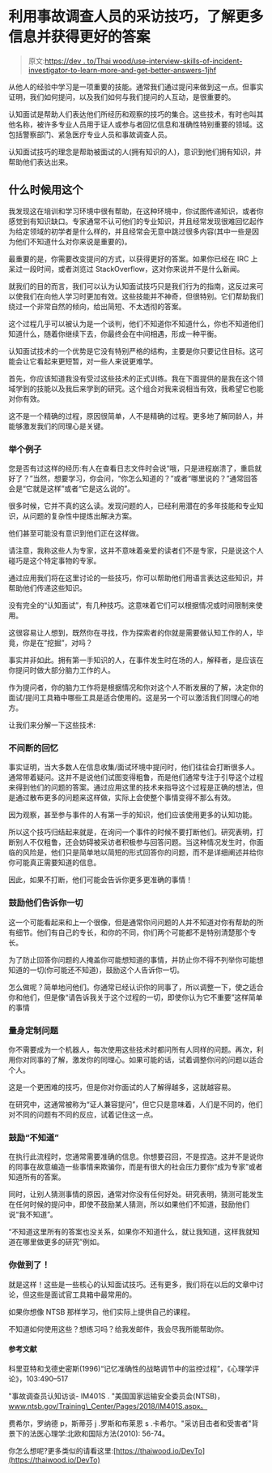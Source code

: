 # 利用事故调查人员的采访技巧，了解更多信息并获得更好的答案

> 原文:[https://dev . to/Thai wood/use-interview-skills-of-incident-investigator-to-learn-more-and-get-better-answers-1jhf](https://dev.to/thaiwood/use-interview-skills-of-accident-investigators-to-learn-more-and-get-better-answers-1jhf)

从他人的经验中学习是一项重要的技能。通常我们通过提问来做到这一点。但事实证明，我们如何提问，以及我们如何与我们提问的人互动，是很重要的。

认知面试是帮助人们表达他们所经历和观察的技巧的集合。这些技术，有时也叫其他名称，被许多专业人员用于证人或参与者回忆信息和准确性特别重要的领域。这包括警察部门、紧急医疗专业人员和事故调查人员。

认知面试技巧的理念是帮助被面试的人(拥有知识的人)，意识到他们拥有知识，并帮助他们表达出来。

## 什么时候用这个

我发现这在培训和学习环境中很有帮助，在这种环境中，你试图传递知识，或者你感觉到有知识缺口。专家通常不认可他们的专业知识，并且经常发现很难回忆起作为给定领域的初学者是什么样的，并且经常会无意中跳过很多内容(其中一些是因为他们不知道什么对你来说是重要的)。

最重要的是，你需要改变提问的方式，以获得更好的答案。如果你已经在 IRC 上呆过一段时间，或者浏览过 StackOverflow，这对你来说并不是什么新闻。

就我们的目的而言，我们可以认为认知面试技巧只是我们行为的指南，这反过来可以使我们在向他人学习时更加有效。这些技能并不神奇，但很特别。它们帮助我们绕过一个非常自然的倾向，给出简短、不太透彻的答案。

这个过程几乎可以被认为是一个谈判，他们不知道你不知道什么，你也不知道他们知道什么，随着你继续下去，你最终会在中间相遇，形成一种平衡。

认知面试技术的一个优势是它没有特别严格的结构，主要是你只要记住目标。这可能会让它看起来更短暂，对一些人来说更难学。

首先，你应该知道我没有受过这些技术的正式训练。我在下面提供的是我在这个领域学到的技能以及我后来学到的研究。这个组合对我来说相当有效，我希望它也能对你有效。

这不是一个精确的过程，原因很简单，人不是精确的过程。更多地了解同龄人，并能够激发我们的同理心是关键。

### 举个例子

您是否有过这样的经历:有人在查看日志文件时会说“哦，只是进程崩溃了，重启就好了？”当然，想要学习，你会问，“你怎么知道的？”或者“哪里说的？”通常回答会是“它就是这样”或者“它是这么说的”。

很多时候，它并不真的这么读。发现问题的人，已经利用潜在的多年技能和专业知识，从问题的复杂性中提炼出解决方案。

他们甚至可能没有意识到他们正在这样做。

请注意，我称这些人为专家，这并不意味着亲爱的读者们不是专家，只是说这个人碰巧是这个特定事物的专家。

通过应用我们将在这里讨论的一些技巧，你可以帮助他们用语言表达这些知识，并帮助他们传递这些知识。

没有完全的“认知面试”，有几种技巧。这意味着它们可以根据情况或时间限制来使用。

这很容易让人想到，既然你在寻找，作为探索者的你就是需要做认知工作的人，毕竟，你是在“挖掘”，对吗？

事实并非如此。拥有第一手知识的人，在事件发生时在场的人，解释者，是应该在你提问时做大部分脑力工作的人。

作为提问者，你的脑力工作将是根据情况和你对这个人不断发展的了解，决定你的面试/提问工具箱中哪些工具是适合使用的。这是另一个可以激活我们同理心的地方。

让我们来分解一下这些技术:

### 不间断的回忆

事实证明，当大多数人在信息收集/面试环境中提问时，他们往往会打断很多人。通常带着疑问。这并不是说他们试图变得粗鲁，而是他们通常专注于引导这个过程来得到他们的问题的答案。通过应用这里的技术来指导这个过程是正确的想法，但是通过散布更多的问题来这样做，实际上会使整个事情变得不那么有效。

因为观察，甚至参与事件的人有第一手的知识，他们应该使用更多的认知功能。

所以这个技巧归结起来就是，在询问一个事件的时候不要打断他们。研究表明，打断别人不仅粗鲁，还会妨碍被采访者积极参与回答问题。当这种情况发生时，你面临的风险是，他们只是简单地以简短的形式回答你的问题，而不是详细阐述并给你你可能真正需要知道的信息。

因此，如果不打断，他们可能会告诉你更多更准确的事情！

### 鼓励他们告诉你一切

这一个可能看起来和上一个很像，但是通常你问问题的人并不知道对你有帮助的所有细节。他们有自己的专长，和你的不同，你们两个可能都不是特别清楚那个专长。

为了防止回答你问题的人掩盖你可能想知道的事情，并防止你不得不列举你可能想知道的一切(你可能还不知道)，鼓励这个人告诉你一切。

怎么做呢？简单地问他们。你通常已经认识你的同事了，所以调整一下，使之适合你和他们，但是像“请告诉我关于这个过程的一切，即使你认为它不重要”这样简单的事情

### 量身定制问题

你不需要成为一个机器人，每次使用这些技术时都问所有人同样的问题。再次，利用你对同事的了解，激发你的同理心。如果可能的话，试着调整你问的问题以适合个人。

这是一个更困难的技巧，但是你对你面试的人了解得越多，这就越容易。

在研究中，这通常被称为“证人兼容提问”，但它只是意味着，人们是不同的，他们对不同的问题有不同的反应，试着记住这一点。

### 鼓励“不知道”

在执行此流程时，您通常需要准确的信息。你想要召回，不是捏造。这并不是说你的同事在故意编造一些事情来欺骗你，而是有很大的社会压力要你“成为专家”或者知道所有的答案。

同时，让别人猜测事情的原因，通常对你没有任何好处。研究表明，猜测可能发生在任何时候的提问中，即使不鼓励某人猜测，所以如果他们不知道，鼓励他们说“我不知道”。

“不知道这里所有的答案也没关系，如果你不知道什么，就让我知道，这样我就知道在哪里做更多的研究”例如。

### 你做到了！

就是这样！这些是一些核心的认知面试技巧。还有更多，我们将在以后的文章中讨论，但这些是面试官工具箱中最常用的。

如果你想像 NTSB 那样学习，他们实际上提供自己的课程。

不知道如何使用这些？想练习吗？给我发邮件，我会尽我所能帮助你。

#### 参考文献

科里亚特和戈德史密斯(1996)“记忆准确性的战略调节中的监控过程”，《心理学评论》，103:490–517

"事故调查员认知访谈- IM401S . "美国国家运输安全委员会(NTSB)，www.ntsb.gov/Training\_Center/Pages/2018/IM401S.aspx。

费希尔，罗纳德 p，斯蒂芬 j .罗斯和布莱恩 s .卡希尔。"采访目击者和受害者"背景下的法医心理学:北欧和国际方法(2010): 56-74。

你怎么想呢?更多类似的请看这里:[https://thaiwood.io/DevTo](https://thaiwood.io/DevTo)